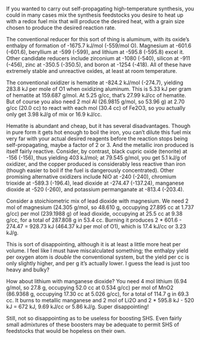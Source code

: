 If you wanted to carry out self-propagating high-temperature
synthesis, you could in many cases mix the synthesis feedstocks you
desire to heat up with a redox fuel mix that will produce the desired
heat, with a grain size chosen to produce the desired reaction rate.

The conventional reducer for this sort of thing is aluminum, with its
oxide’s enthalpy of formation of -1675.7 kJ/mol (-559/mol O).
Magnesium at -601.6 (-601.6), beryllium at -599 (-599), and lithium at
-595.8 (-595.8) excel it.  Other candidate reducers include zirconium
at -1080 (-540), silicon at -911 (-456), zinc at -350.5 (-350.5), and
boron at -1254 (-418).  All of these have extremely stable and
unreactive oxides, at least at room temperature.

The conventional oxidizer is hematite at -824.2 kJ/mol (-274.7),
yielding 283.8 kJ per mole of O1 when oxidizing aluminum.  This is
5.33 kJ per gram of hematite at 159.687 g/mol.  At 5.25 g/cc, that’s
27.99 kJ/cc of hematite.  But of course you also need 2 mol Al
(26.9815 g/mol, so 53.96 g) at 2.70 g/cc (20.0 cc) to react with each
mol (30.4 cc) of Fe2O3, so you actually only get 3.98 kJ/g of mix or
16.9 kJ/cc.

Hematite is abundant and cheap, but it has several disadvantages.
Though in pure form it gets hot enough to boil the iron, you can’t
dilute this fuel mix very far with your actual desired reagents before
the reaction stops being self-propagating, maybe a factor of 2 or 3.
And the metallic iron produced is itself fairly reactive.  Consider,
by contrast, black cupric oxide (tenorite) at -156 (-156), thus
yielding 403 kJ/mol; at 79.545 g/mol, you get 5.1 kJ/g of oxidizer,
and the copper produced is considerably less reactive than iron
(though easier to boil if the fuel is dangerously concentrated).
Other promising alternative oxidizers include NiO at -240 (-240),
chromium trioxide at -589.3 (-196.4), lead dioxide at -274.47
(-137.24), manganese dioxide at -520 (-260), and potassium
permanganate at -813.4 (-203.4).

Consider a stoichiometric mix of lead dioxide with magnesium.  We need
2 mol of magnesium (24.305 g/mol, so 48.610 g, occupying 27.895 cc at
1.737 g/cc) per mol (239.1988 g) of lead dioxide, occupying at 25.5 cc
at 9.38 g/cc, for a total of 287.808 g in 53.4 cc.  Burning it
produces 2 * 601.6 - 274.47 = 928.73 kJ (464.37 kJ per mol of O1),
which is 17.4 kJ/cc or 3.23 kJ/g.

This is sort of disappointing, although it is at least a little more
heat per volume.  I feel like I must have miscalculated something; the
enthalpy yield per oxygen atom is *double* the conventional system,
but the yield per cc is only slightly higher, and per g it’s actually
lower.  I guess the lead is just too heavy and bulky?

How about lithium with manganese dioxide?  You need 4 mol lithium
(6.94 g/mol, so 27.8 g, occupying 52.0 cc at 0.534 g/cc) per mol of
MnO2 (86.9368 g, occupying 17.30 cc at 5.026 g/cc), for a total of
114.7 g in 69.3 cc.  It burns to metallic manganese and 2 mol of Li2O
and 2 * 595.8 kJ - 520 kJ = 672 kJ, 9.69 kJ/cc or 5.86 kJ/g.  Super
disappointing!

Still, not so disappointing as to be useless for boosting SHS.  Even
fairly small admixtures of these boosters may be adequate to permit
SHS of feedstocks that would be hopeless on their own.
